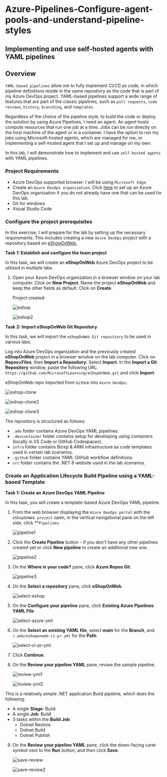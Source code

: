 # Azure-Pipelines-Configure-agent-pools-and-understand-pipeline-styles
## Implementing and use self-hosted agents with YAML pipelines

## Overview
`YAML-based pipelines` allow me to fully implement CI/CD as code, in which pipeline definitions reside in the same repository as the code that is part of my Azure DevOps project. YAML-based pipelines support a wide range of features that are part of the classic pipelines, such as `pull requests`, `code reviews`, `history`, `branching`, and `templates`.

Regardless of the choice of the pipeline style, to build the code or deploy the solution by using Azure Pipelines, I need an agent. An agent hosts compute resources that run one job at a time. Jobs can be run directly on the host machine of the agent or in a container. I have the option to run my jobs using Microsoft-hosted agents, which are managed for me, or implementing a self-hosted agent that I set up and manage on my own. 

In this lab, I will demonstrate how to implement and use `self-hosted agents` with YAML pipelines.

### Project Requirements
- Azure DevOps supported browser: I will be using `Microsoft Edge`.
- Create an `Azure DevOps organization`: Click [here](https://docs.microsoft.com/azure/devops/organizations/accounts/create-organization) to set up an Azure DevOps organisation if you do not already have one that can be used for this lab.
- Git for windows
- Visual Studio Code

### Configure the project prerequisites

In this exercise, I will prepare for the lab by setting up the necessary requirements. This includes creating a new `Azure DevOps` project with a repository based on [eShopOnWeb.](https://github.com/MicrosoftLearning/eShopOnWeb)

**Task 1: Establish and configure the team project**

In this task, we will create an **eShopOnWeb** Azure DevOps project to be utilized in multiple labs.

1. Open your Azure DevOps organization in a browser window on your lab computer. Click on **New Project**. Name the project **eShopOnWeb** and keep the other fields as default. Click on **Create**.<p>
Project created:<p>
![eshop](https://github.com/JonesKwameOsei/Azure-Pipelines-Configure-agent-pools-and-understand-pipeline-styles/assets/81886509/b9f8bb75-c7e0-4934-93cf-3403ac89a4c7)<p>
![eshop2](https://github.com/JonesKwameOsei/Azure-Pipelines-Configure-agent-pools-and-understand-pipeline-styles/assets/81886509/f53623e2-b845-457c-b279-1d292a41c656)<p>

**Task 2: Import eShopOnWeb Git Repository**

In this task, we will import the `eShopOnWeb Git repository` to be used in various labs.

Log into Azure DevOps organization and the previously created **eShopOnWeb** project in a browser window on the lab computer. Click on **Repos>Files**, then **Import a Repository**. Select **Import**. In the **Import a Git Repository** window, paste the following URL: `https://github.com/MicrosoftLearning/eShopOnWeb.git` and click **Import**.<p>
eShopOnWeb repo imported from `GitHub` into `Azure DevOps`:<p>
![eshop-clone](https://github.com/JonesKwameOsei/Azure-Pipelines-Configure-agent-pools-and-understand-pipeline-styles/assets/81886509/baf92599-f2f6-4fd4-96d2-3c3238291ee5)<p>
![eshop-clone2](https://github.com/JonesKwameOsei/Azure-Pipelines-Configure-agent-pools-and-understand-pipeline-styles/assets/81886509/bc124cd9-1188-41c0-91b4-396533755cd8)<p>
![eshop-clone3](https://github.com/JonesKwameOsei/Azure-Pipelines-Configure-agent-pools-and-understand-pipeline-styles/assets/81886509/72caed29-b461-4aeb-a3d9-90feaee845aa)<p>

The repository is structured as follows:
- `.ado` folder contains Azure DevOps YAML pipelines.
- `.devcontainer` folder contains setup for developing using containers (locally in VS Code or GitHub Codespaces).
- `infra` folder contains Bicep & ARM infrastructure as code templates used in certain lab scenarios.
- `.github` folder contains YAML GitHub workflow definitions.
- `src` folder contains the .NET 8 website used in the lab scenarios.

### Create an Application Lifecycle Build Pipeline using a YAML-based Template

**Task 1: Create an Azure DevOps YAML Pipeline**

In this task, you will create a template-based Azure DevOps YAML pipeline.

1. From the web browser displaying the `Azure DevOps portal` with the `eShopOnWeb project` open, in the vertical navigational pane on the left side, click **`Pipelines`.<p>
![pipeline1](https://github.com/JonesKwameOsei/Azure-Pipelines-Configure-agent-pools-and-understand-pipeline-styles/assets/81886509/303f4065-d14c-46a2-b3aa-5275d0b41c97)<p>

2. Click the **Create Pipeline** button - if you don't have any other pipelines created yet or click **New pipeline** to create an additional new one.<p>
![pipeline2](https://github.com/JonesKwameOsei/Azure-Pipelines-Configure-agent-pools-and-understand-pipeline-styles/assets/81886509/d70b400e-bf14-4269-ad42-4043b8529cd6)<p>

3. On the **Where is your code?** pane, click **Azure Repos Git**.<p>
![pipeline3](https://github.com/JonesKwameOsei/Azure-Pipelines-Configure-agent-pools-and-understand-pipeline-styles/assets/81886509/432d9a07-6333-4881-a69a-125d1ef49272)<p>

4. On the **Select a repository** pane, click **eShopOnWeb**.<p>
![select-eshop](https://github.com/JonesKwameOsei/Azure-Pipelines-Configure-agent-pools-and-understand-pipeline-styles/assets/81886509/256aae94-9182-4989-bbf6-4b163af3ec95)<p>

5. On the **Configure your pipeline** pane, click **Existing Azure Pipelines YAML File**.<p>
![select-azure-yml](https://github.com/JonesKwameOsei/Azure-Pipelines-Configure-agent-pools-and-understand-pipeline-styles/assets/81886509/a81ecb70-91a1-4ccf-8ecf-c24546a4514e)<p>

6. On the **Select an existing YAML file**, select **main** for the **Branch**, and `/.ado/eshoponweb-ci-pr.yml` for the **Path**.<p>
![select-ci-pr-yml](https://github.com/JonesKwameOsei/Azure-Pipelines-Configure-agent-pools-and-understand-pipeline-styles/assets/81886509/fd9f3fe7-f3df-4c73-ba71-5b1b70532505)<p>

7. Click **Continue**.
8. On the **Review your pipeline YAML** pane, review the sample pipeline.<p>
![review-yml1](https://github.com/JonesKwameOsei/Azure-Pipelines-Configure-agent-pools-and-understand-pipeline-styles/assets/81886509/646c429f-f2fa-49d0-bdda-ceff3839402e)<p>
![review-yml2](https://github.com/JonesKwameOsei/Azure-Pipelines-Configure-agent-pools-and-understand-pipeline-styles/assets/81886509/4cef962d-33c9-4319-9a74-3426faa08bbe)<p>

This is a relatively simple .NET application Build pipeline, which does the following:
   - A single **Stage**: Build
   - A single **Job**: Build
   - 3 tasks within the **Build Job**:
     - Dotnet Restore
     - Dotnet Build
     - Dotnet Publish
9. On the **Review your pipeline YAML** pane, click the down-facing caret symbol next to the **Run** button, and then click **Save**.<p>
![save-review](https://github.com/JonesKwameOsei/Azure-Pipelines-Configure-agent-pools-and-understand-pipeline-styles/assets/81886509/a58ec3cd-5c03-4eeb-b17e-6e777ec85ee0)<p>
![save-review2](https://github.com/JonesKwameOsei/Azure-Pipelines-Configure-agent-pools-and-understand-pipeline-styles/assets/81886509/6bd66a85-07c1-43e7-b3f8-e565f22fe232)<p>
























